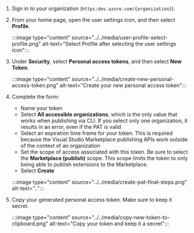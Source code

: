 1. Sign in to your organization 
(```https:dev.azure.com/{organization}```).

2. From your home page, open the user settings icon, and then select **Profile**.

   :::image type="content" source="../../media/user-profile-select-profile.png" alt-text="Select Profile after selecting the user settings icon":::
 
3. Under **Security**, select **Personal access tokens**, and then select **New Token**.

   :::image type="content" source="../../media/create-new-personal-access-token.png" alt-text="Create your new personal access token":::

4. Complete the form:
   - Name your token
   - Select **All accessible organizations**, which is the only value that works when publishing via CLI. If you select only one organization, it results in an error, even if the PAT is valid 
   - Select an expiration time frame for your token. This is required because the Visual Studio Marketplace publishing APIs work outside of the context of an organization
   - Set the scope of access associated with this token. Be sure to select the **Marketplace (publish)** scope. This scope limits the token to only being able 
   to publish extensions to the Marketplace.
   - Select **Create**
 
   :::image type="content" source="../../media/create-pat-final-steps.png" alt-text="..":::
    
5. Copy your generated personal access token. Make sure to keep it secret.

   :::image type="content" source="../../media/copy-new-token-to-clipboard.png" alt-text="Copy your token and keep it a secret":::
   